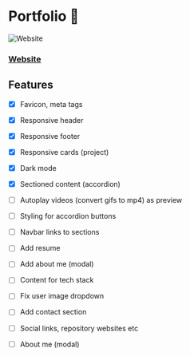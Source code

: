 # Portfolio 📁 

<img alt="Website" src="https://img.shields.io/website?down_message=Down&label=Website&up_message=Up&url=https://blacksmithop.github.io/Portfolio/">

### [Website](https://blacksmithop.github.io/Portfolio/#)
## Features 
- [x] Favicon, meta tags
- [x] Responsive header
- [x] Responsive footer
- [x] Responsive cards (project)
- [x] Dark mode
- [x] Sectioned content (accordion)
- [ ] Autoplay videos (convert gifs to mp4) as preview
- [ ] Styling for accordion buttons
- [ ] Navbar links to sections
- [ ] Add resume
- [ ] Add about me (modal)
- [ ] Content for tech stack 
- [ ] Fix user image dropdown
- [ ] Add contact section
- [ ] Social links, repository websites etc 

- [ ] About me (modal)
